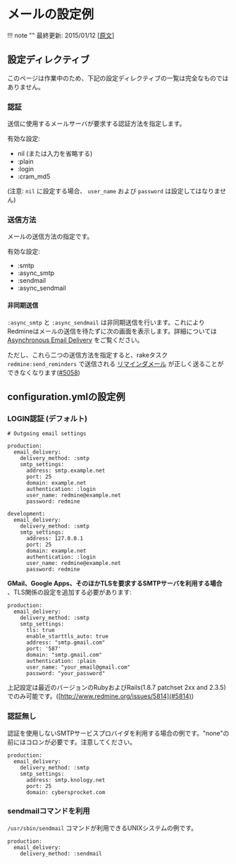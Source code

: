 メールの設定例
==============

!!! note ""
    最終更新: 2015/01/12 [[原文](http://www.redmine.org/projects/redmine/wiki/EmailConfiguration/43)]

設定ディレクティブ
------------------

このページは作業中のため、下記の設定ディレクティブの一覧は完全なものではありません。

### 認証

送信に使用するメールサーバが要求する認証方法を指定します。

有効な設定:

-   nil (または入力を省略する)
-   :plain
-   :login
-   :cram\_md5

(注意: `nil` に設定する場合、 `user_name` および `password`
は設定してはなりません)

### 送信方法

メールの送信方法の指定です。

有効な設定:

-   :smtp
-   :async\_smtp
-   :sendmail
-   :async\_sendmail

#### 非同期送信

`:async_smtp` と `:async_sendmail`
は非同期送信を行います。これによりRedmineはメールの送信を待たずに次の画面を表示します。詳細については
[Asynchronous Email
Delivery](http://redmineblog.com/articles/asynchronous-email-delivery/)
をご覧ください。

ただし、これら二つの送信方法を指定すると、rakeタスク
`redmine:send_reminders` で送信される
[リマインダメール](RedmineReminderEmails)
が正しく送ることができなくなります([#5058](http://www.redmine.org/issues/5058))

configuration.ymlの設定例
-------------------------

### LOGIN認証 (デフォルト)

    # Outgoing email settings

    production:
      email_delivery:
        delivery_method: :smtp
        smtp_settings:
          address: smtp.example.net
          port: 25
          domain: example.net
          authentication: :login
          user_name: redmine@example.net
          password: redmine

    development:
      email_delivery:
        delivery_method: :smtp
        smtp_settings:
          address: 127.0.0.1
          port: 25
          domain: example.net
          authentication: :login
          user_name: redmine@example.net
          password: redmine

**GMail、Google Apps、そのほかTLSを要求するSMTPサーバを利用する場合**
、TLS関係の設定を追加する必要があります:

    production:
      email_delivery:
        delivery_method: :smtp
        smtp_settings:
          tls: true
          enable_starttls_auto: true
          address: "smtp.gmail.com" 
          port: '587'
          domain: "smtp.gmail.com" 
          authentication: :plain
          user_name: "your_email@gmail.com" 
          password: "your_password" 

上記設定は最近のバージョンのRubyおよびRails(1.8.7 patchset 2xx and
2.3.5)でのみ可能です。([http://www.redmine.org/issues/5814](#5814))

### 認証無し

認証を使用しないSMTPサービスプロバイダを利用する場合の例です。"none"の前にはコロンが必要です。注意してください。

    production:
      email_delivery:
        delivery_method: :smtp
        smtp_settings:
          address: smtp.knology.net
          port: 25
          domain: cybersprocket.com

### sendmailコマンドを利用

`/usr/sbin/sendmail` コマンドが利用できるUNIXシステムの例です。

    production:
      email_delivery:
        delivery_method: :sendmail
